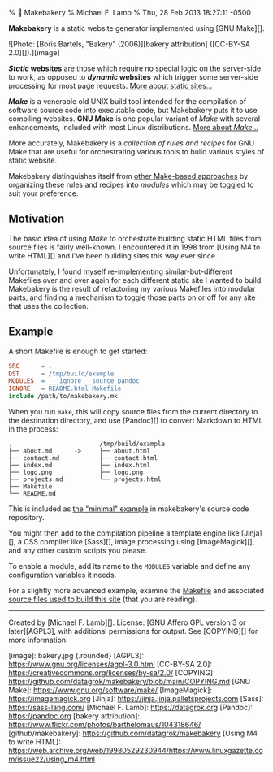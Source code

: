 % 🍞 Makebakery
% Michael F. Lamb
% Thu, 28 Feb 2013 18:27:11 -0500

**Makebakery** is a static website generator implemented using [GNU Make][].

![Photo: [Boris Bartels, "Bakery" (2006)][bakery attribution] ([CC-BY-SA 2.0][]).][image]

**_Static_ websites** are those which require no special logic on the server-side to work, as opposed to **_dynamic_ websites** which trigger some server-side processing for most page requests. 
[More about static sites...](documentation/about_static_sites/)

**_Make_** is a venerable old UNIX build tool intended for the compilation of software source code into executable code, but Makebakery puts it to use compiling websites.
**GNU Make** is one popular variant of _Make_ with several enhancements, included with most Linux distributions.
[More about _Make_...](documentation/about_make/)

More accurately, Makebakery is a _collection of rules and recipes_ for GNU Make that are useful for orchestrating various tools to build various styles of static website.

Makebakery distinguishes itself from [other Make-based approaches](documentation/alternatives) by organizing these rules and recipes into _modules_ which may be toggled to suit your preference.

## Motivation

The basic idea of using _Make_ to orchestrate building static HTML files from source files is fairly well-known.
I encountered it in 1998 from [Using M4 to write HTML][] and I've been building sites this way ever since.

Unfortunately, I found myself re-implementing similar-but-different Makefiles over and over again for each different static site I wanted to build.
Makebakery is the result of refactoring my various Makefiles into modular parts, and finding a mechanism to toggle those parts on or off for any site that uses the collection.

## Example

A short Makefile is enough to get started:

```makefile
SRC      = .
DST      = /tmp/build/example
MODULES  = ___ignore __source pandoc
IGNORE   = README.html Makefile
include /path/to/makebakery.mk
```

When you run `make`, this will copy source files from the current directory to the destination directory, and use [Pandoc][] to convert Markdown to HTML in the process:

```
.                        /tmp/build/example
├── about.md      ->     ├── about.html
├── contact.md           ├── contact.html
├── index.md             ├── index.html
├── logo.png             ├── logo.png
├── projects.md          └── projects.html
├── Makefile
└── README.md
```

This is included as [the "minimal" example](https://github.com/datagrok/makebakery/tree/main/examples/minimal) in makebakery's source code repository.

You might then add to the compilation pipeline a template engine like [Jinja][], a CSS compiler like [Sass][], image processing using [ImageMagick][], and any other custom scripts you please.

To enable a module, add its name to the `MODULES` variable and define any configuration variables it needs.

For a slightly more advanced example, examine the [Makefile](https://github.com/datagrok/makebakery/blob/main/examples/makebakery-site/Makefile) and associated [source files used to build this site](https://github.com/datagrok/makebakery/tree/main/examples/makebakery-site) (that you are reading).

---

Created by [Michael F. Lamb][].
License: [GNU Affero GPL version 3 or later][AGPL3], with additional permissions for output.
See [COPYING][] for more information.

[image]: bakery.jpg {.rounded}
[AGPL3]: https://www.gnu.org/licenses/agpl-3.0.html
[CC-BY-SA 2.0]: https://creativecommons.org/licenses/by-sa/2.0/
[COPYING]: https://github.com/datagrok/makebakery/blob/main/COPYING.md
[GNU Make]: https://www.gnu.org/software/make/
[ImageMagick]: https://imagemagick.org
[Jinja]: https://jinja.jinja.palletsprojects.com
[Sass]: https://sass-lang.com/
[Michael F. Lamb]: https://datagrok.org
[Pandoc]: https://pandoc.org
[bakery attribution]: https://www.flickr.com/photos/barthelomaus/104318646/ 
[github/makebakery]: https://github.com/datagrok/makebakery
[Using M4 to write HTML]: https://web.archive.org/web/19980529230944/https://www.linuxgazette.com/issue22/using_m4.html
